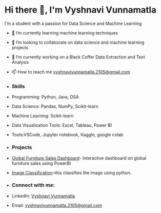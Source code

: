 # Hi there 👋, I'm Vyshnavi Vunnamatla

I'm a student with a passion for  Data Science and Machine Learning
- 🌱 I’m currently learning machine learning techniques
- 💞️ I’m looking to collaborate on data science and machine learning projects
- 👀 I’m currently working on a Black Coffer Data Extraction and Text Analysis
- 📫 How to reach me vyshnavivunnamatla.2105@gmail.com
  
- ### Skills
- Programming: Python, Java, DSA
- Data Science: Pandas, NumPy, Scikit-learn
- Machine Learning: Scikit-learn
- Data Visualization Tools: Excel, Tableau, Power BI
- Tools:VSCode, Jupyter notebook, Kaggle, google colab

- ### Projects
- [Global Furniture Sales Dashboard](https://github.com/VyshnaviVunnamatla/Global-Furniture-Sales-Dashboard)- Interactive dashboard on global furniture sales using PowerBI
- [Image Classification](https://github.com/VyshnaviVunnamatla/Image-Classification)-this classifies the image using python.

- ### Connect with me:
- LinkedIn: [Vyshnavi Vunnamatla](https://www.linkedin.com/in/vyshnavi-vunnamatla-429944256/)
- Email: [vyshnavivunnamatla.2105@gmail.com](mailto:vyshnavivunnamatla.2105@gmail.com)




<!---
VyshnaviVunnamatla/VyshnaviVunnamatla is a ✨ special ✨ repository because its `README.md` (this file) appears on your GitHub profile.
You can click the Preview link to take a look at your changes.
--->
